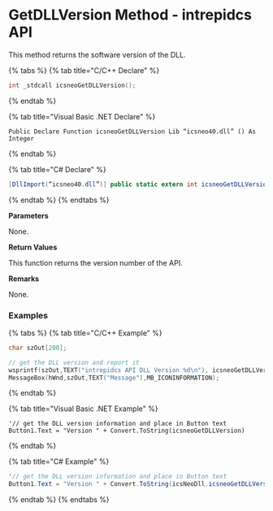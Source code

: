 # GetDLLVersion Method - intrepidcs API

This method returns the software version of the DLL.

{% tabs %}
{% tab title="C/C++ Declare" %}
```cpp
int _stdcall icsneoGetDLLVersion();
```
{% endtab %}

{% tab title="Visual Basic .NET Declare" %}
```vbnet
Public Declare Function icsneoGetDLLVersion Lib “icsneo40.dll” () As Integer
```
{% endtab %}

{% tab title="C# Declare" %}
```csharp
[DllImport(“icsneo40.dll”)] public static extern int icsneoGetDLLVersion();
```
{% endtab %}
{% endtabs %}

**Parameters**

None.

**Return Values**

This function returns the version number of the API.

**Remarks**

None.

### Examples

{% tabs %}
{% tab title="C/C++ Example" %}
```cpp
char szOut[200];

// get the DLL version and report it
wsprintf(szOut,TEXT("intrepidcs API DLL Version %d\n"), icsneoGetDLLVersion());
MessageBox(hWnd,szOut,TEXT("Message"),MB_ICONINFORMATION);
```
{% endtab %}

{% tab title="Visual Basic .NET Example" %}
```vbnet
'// get the DLL version information and place in Button text
Button1.Text = "Version " + Convert.ToString(icsneoGetDLLVersion)
```
{% endtab %}

{% tab title="C# Example" %}
```csharp
'// get the DLL version information and place in Button text
Button1.Text = "Version " + Convert.ToString(icsNeoDll.icsneoGetDLLVersion());
```
{% endtab %}
{% endtabs %}
